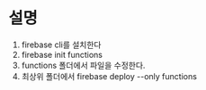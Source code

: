 # 설명
1. firebase cli를 설치한다
2. firebase init functions
3. functions 폴더에서 파일을 수정한다.
4. 최상위 폴더에서 firebase deploy --only functions